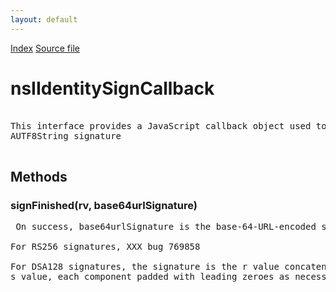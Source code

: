 ```yaml
---
layout: default
---
```

<div id='links'><a href="../index.html">Index</a>
<a href="http://dxr.mozilla.org/mozilla-central/source/toolkit/identity/nsIIdentityCryptoService.idl">Source file</a>
</div>

# nsIIdentitySignCallback #
<pre>  
This interface provides a JavaScript callback object used to collect the  
AUTF8String signature  
  
</pre>
## Methods ##

### signFinished(rv, base64urlSignature) ###
<pre> On success, base64urlSignature is the base-64-URL-encoded signature  
  
For RS256 signatures, XXX bug 769858  
  
For DSA128 signatures, the signature is the r value concatenated with the  
s value, each component padded with leading zeroes as necessary.  
  
</pre>